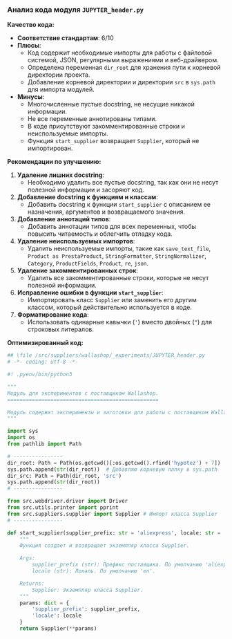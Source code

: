 ### **Анализ кода модуля `JUPYTER_header.py`**

**Качество кода:**

- **Соответствие стандартам**: 6/10
- **Плюсы**:
    - Код содержит необходимые импорты для работы с файловой системой, JSON, регулярными выражениями и веб-драйвером.
    - Определена переменная `dir_root` для хранения пути к корневой директории проекта.
    - Добавление корневой директории и директории `src` в `sys.path` для импорта модулей.
- **Минусы**:
    - Многочисленные пустые docstring, не несущие никакой информации.
    - Не все переменные аннотированы типами.
    - В коде присутствуют закомментированные строки и неиспользуемые импорты.
    - Функция `start_supplier` возвращает `Supplier`, который не импортирован.

**Рекомендации по улучшению:**

1.  **Удаление лишних docstring**:
    - Необходимо удалить все пустые docstring, так как они не несут полезной информации и засоряют код.
2.  **Добавление docstring к функциям и классам**:
    - Добавить docstring к функции `start_supplier` с описанием ее назначения, аргументов и возвращаемого значения.
3.  **Добавление аннотаций типов**:
    - Добавить аннотации типов для всех переменных, чтобы повысить читаемость и облегчить отладку кода.
4.  **Удаление неиспользуемых импортов**:
    - Удалить неиспользуемые импорты, такие как `save_text_file`, `Product as PrestaProduct`, `StringFormatter`, `StringNormalizer`, `Category`, `ProductFields`, `Product`, `re`, `json`.
5.  **Удаление закомментированных строк**:
    - Удалить все закомментированные строки, которые не несут полезной информации.
6.  **Исправление ошибки в функции `start_supplier`**:
    - Импортировать класс `Supplier` или заменить его другим классом, который действительно используется в коде.
7.  **Форматирование кода**:
    - Использовать одинарные кавычки (`'`) вместо двойных (`"`) для строковых литералов.

**Оптимизированный код:**

```python
## \file /src/suppliers/wallashop/_experiments/JUPYTER_header.py
# -*- coding: utf-8 -*-

#! .pyenv/bin/python3

"""
Модуль для экспериментов с поставщиком Wallashop.
=================================================

Модуль содержит эксперименты и заготовки для работы с поставщиком Wallashop.
"""

import sys
import os
from pathlib import Path

# ----------------
dir_root: Path = Path(os.getcwd()[:os.getcwd().rfind('hypotez') + 7])
sys.path.append(str(dir_root))  # Добавляю корневую папку в sys.path
dir_src: Path = Path(dir_root, 'src')
sys.path.append(str(dir_root))
# ----------------

from src.webdriver.driver import Driver
from src.utils.printer import pprint
from src.suppliers.supplier import Supplier # Импорт класса Supplier
# ----------------

def start_supplier(supplier_prefix: str = 'aliexpress', locale: str = 'en') -> Supplier:
    """
    Функция создает и возвращает экземпляр класса Supplier.

    Args:
        supplier_prefix (str): Префикс поставщика. По умолчанию 'aliexpress'.
        locale (str): Локаль. По умолчанию 'en'.

    Returns:
        Supplier: Экземпляр класса Supplier.
    """
    params: dict = {
        'supplier_prefix': supplier_prefix,
        'locale': locale
    }
    return Supplier(**params)